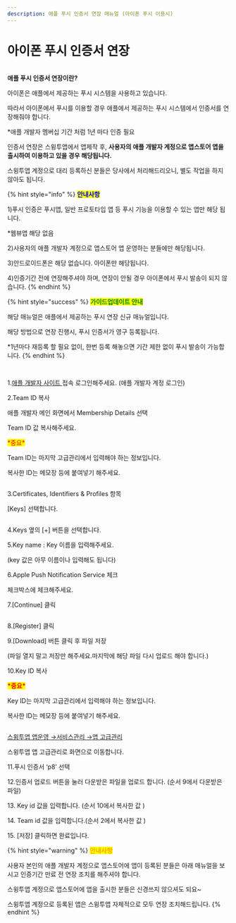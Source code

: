 ```yaml
---
description: 애플 푸시 인증서 연장 매뉴얼 (아이폰 푸시 이용시)
---
```


# 아이폰 푸시 인증서 연장

<figure><img src="../../.gitbook/assets/구분선 (5).PNG" alt=""><figcaption></figcaption></figure>

**애플 푸시 인증서 연장이란?**

아이폰은 애플에서 제공하는 푸시 시스템을 사용하고 있습니다.

따라서 아이폰에서 푸시를 이용할 경우 애플에서 제공하는 푸시 시스템에서 인증서를 연장해줘야 합니다.

\*애플 개발자 멤버십 기간 처럼 1년 마다 인증 필요

인증서 연장은  스윙투앱에서 앱제작 후, **사용자의 애플 개발자 계정으로 앱스토어 앱을 출시하여 이용하고 있을 경우 해당됩니다.**

스윙투앱 계정으로 대리 등록하신 분들은 당사에서 처리해드리오니, 별도 작업을 하지 않아도 됩니다.&#x20;

{% hint style="info" %}
<mark style="color:blue;">**안내사항**</mark>

1\)푸시 인증은 푸시앱, 일반 프로토타입 앱 등 푸시 기능을 이용할 수 있는 앱만 해당 됩니다.&#x20;

\*웹뷰앱 해당 없음

2\)사용자의 애플 개발자 계정으로 앱스토어 앱 운영하는 분들에만 해당됩니다.

3\)안드로이드폰은 해당 없습니다. 아이폰만 해당됩니다.

4\)인증기간 전에 연장해주셔야 하며, 연장이 안될 경우 아이폰에서 푸시 발송이 되지 않습니다.
{% endhint %}

{% hint style="success" %}
<mark style="color:green;">**가이드업데이트 안내**</mark>

해당 매뉴얼은 애플에서 제공하는 푸시 연장 신규 매뉴얼입니다.

해당 방법으로 연장 진행시, 푸시 인증서가 영구 등록됩니다.&#x20;

\*1년마다 재등록 할 필요 없이, 한번 등록 해놓으면 기간 제한 없이 푸시 발송이 가능합니다.&#x20;
{% endhint %}

<figure><img src="../../.gitbook/assets/구분선 (5).PNG" alt=""><figcaption></figcaption></figure>

<figure><img src="../../.gitbook/assets/푸시연장1.png" alt=""><figcaption></figcaption></figure>

1.[애플 개발자 사이트 ](https://developer.apple.com/account/)접속 로그인해주세요. (애플 개발자 계정 로그인)

2.Team ID 복사

애플 개발자 메인 화면에서 Membership Details  선택

Team ID 값 복사해주세요.

<mark style="color:red;">\*중요\*</mark>

Team ID는 마지막 고급관리에서 입력해야 하는 정보입니다.

복사한 ID는 메모장 등에 붙여넣기 해주세요.



<figure><img src="../../.gitbook/assets/푸시연장2.png" alt=""><figcaption></figcaption></figure>

3.Certificates, Identifiers & Profiles 항목

\[Keys] 선택합니다.



<figure><img src="../../.gitbook/assets/푸시연장3.png" alt=""><figcaption></figcaption></figure>

4.Keys 옆의 \[+] 버튼을 선택합니다.

5.Key name : Key 이름을 입력해주세요.

(key 값은 아무 이름이나 입력해도 됩니다)

6.Apple Push Notification Service 체크

체크박스에 체크해주세요.

7.\[Continue] 클릭



<figure><img src="../../.gitbook/assets/푸시연장4.png" alt=""><figcaption></figcaption></figure>

8.\[Register] 클릭

9.\[Download] 버튼 클릭 후 파일 저장

(파일 열지 말고 저장만 해주세요.마지막에 해당 파일 다시 업로드 해야 합니다.)

10.Key ID 복사

<mark style="color:red;">**\*중요\***</mark>

Key ID는 마지막 고급관리에서 입력해야 하는 정보입니다.

복사한 ID는 메모장 등에 붙여넣기 해주세요.



<figure><img src="../../.gitbook/assets/푸시연장5.png" alt=""><figcaption></figcaption></figure>

[스윙투앱  앱운영 →서비스관리 →앱 고급관리](http://www.swing2app.co.kr/view/app\_advanced\_management)

스윙투앱 앱 고급관리로 화면으로 이동합니다.

11.푸시 인증서 ‘p8’ 선택

12.인증서 업로드 버튼을 눌러 다운받은 파일을 업로드 합니다. (순서 9에서 다운받은 파일)

13\. Key id 값을 입력합니다. (순서 10에서 복사한 값 )

14\. Team id 값을 입력합니다.(순서 2에서 복사한 값 )

15\. \[저장] 클릭하면 완료입니다.

{% hint style="warning" %}
﻿<mark style="color:orange;">**안내사항**</mark>

사용자 본인의 애플 개발자 계정으로 앱스토어에 앱이 등록된 분들은 아래 매뉴얼을 보시고 인증기간 만료 전 연장 조치를 해주셔야 합니다.

스윙투앱 계정으로 앱스토어에 앱을 출시한 분들은 신경쓰지 않으셔도 되요\~

스윙투앱 계정으로 등록된 앱은 스윙투앱 자체적으로 모두 연장 조치해드립니다.
{% endhint %}
